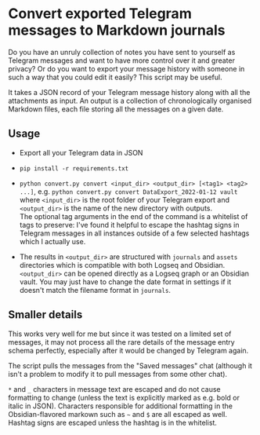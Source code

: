 # Convert exported Telegram messages to Markdown journals

Do you have an unruly collection of notes you have sent to yourself as Telegram messages and want to have more control over it and greater privacy?
Or do you want to export your message history with someone in such a way that you could edit it easily?
This script may be useful.

It takes a JSON record of your Telegram message history along with all the attachments as input.
An output is a collection of chronologically organised Markdown files, each file storing all the messages on a given date.

## Usage

- Export all your Telegram data in JSON

- `pip install -r requirements.txt`

- `python convert.py convert <input_dir> <output_dir> [<tag1> <tag2> ...]`, e.g. `python convert.py convert DataExport_2022-01-12 vault`
where `<input_dir>` is the root folder of your Telegram export and `<output_dir>` is the name of the new directory with outputs.  
The optional tag arguments in the end of the command is a whitelist of tags to preserve: I've found it helpful to escape the hashtag signs in Telegram messages in all instances outside of a few selected hashtags which I actually use.

- The results in `<output_dir>` are structured with `journals` and `assets` directories which is compatible with both Logseq and Obsidian. `<output_dir>` can be opened directly as a Logseq graph or an Obsidian vault.
You may just have to change the date format in settings if it doesn't match the filename format in `journals`.

## Smaller details

This works very well for me but since it was tested on a limited set of messages, it may not process all the rare details of the message entry schema perfectly, especially after it would be changed by Telegram again.

The script pulls the messages from the "Saved messages" chat (although it isn't a problem to modify it to pull messages from some other chat).

`*` and `_` characters in message text are escaped and do not cause formatting to change (unless the text is explicitly marked as e.g. bold or italic in JSON).
Characters responsible for additional formatting in the Obsidian-flavored markown such as `~` and `$` are all escaped as well.
Hashtag signs are escaped unless the hashtag is in the whitelist.

